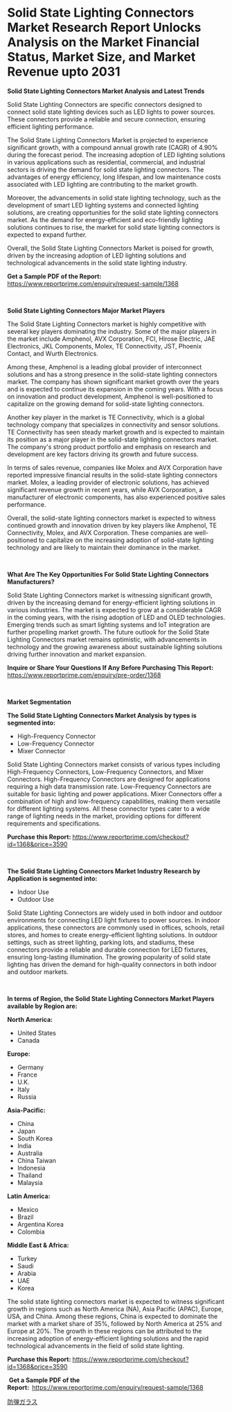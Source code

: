 <p><h1>Solid State Lighting Connectors Market Research Report Unlocks Analysis on the Market Financial Status, Market Size, and Market Revenue upto 2031</h1></p><p><strong>Solid State Lighting Connectors Market Analysis and Latest Trends</strong></p>
<p><p>Solid State Lighting Connectors are specific connectors designed to connect solid state lighting devices such as LED lights to power sources. These connectors provide a reliable and secure connection, ensuring efficient lighting performance.</p><p>The Solid State Lighting Connectors Market is projected to experience significant growth, with a compound annual growth rate (CAGR) of 4.90% during the forecast period. The increasing adoption of LED lighting solutions in various applications such as residential, commercial, and industrial sectors is driving the demand for solid state lighting connectors. The advantages of energy efficiency, long lifespan, and low maintenance costs associated with LED lighting are contributing to the market growth.</p><p>Moreover, the advancements in solid state lighting technology, such as the development of smart LED lighting systems and connected lighting solutions, are creating opportunities for the solid state lighting connectors market. As the demand for energy-efficient and eco-friendly lighting solutions continues to rise, the market for solid state lighting connectors is expected to expand further.</p><p>Overall, the Solid State Lighting Connectors Market is poised for growth, driven by the increasing adoption of LED lighting solutions and technological advancements in the solid state lighting industry.</p></p>
<p><strong>Get a Sample PDF of the Report:&nbsp;</strong> <a href="https://www.reportprime.com/enquiry/request-sample/1368">https://www.reportprime.com/enquiry/request-sample/1368</a></p>
<p>&nbsp;</p>
<p><strong>Solid State Lighting Connectors Major Market Players</strong></p>
<p><p>The Solid State Lighting Connectors market is highly competitive with several key players dominating the industry. Some of the major players in the market include Amphenol, AVX Corporation, FCI, Hirose Electric, JAE Electronics, JKL Components, Molex, TE Connectivity, JST, Phoenix Contact, and Wurth Electronics.</p><p>Among these, Amphenol is a leading global provider of interconnect solutions and has a strong presence in the solid-state lighting connectors market. The company has shown significant market growth over the years and is expected to continue its expansion in the coming years. With a focus on innovation and product development, Amphenol is well-positioned to capitalize on the growing demand for solid-state lighting connectors.</p><p>Another key player in the market is TE Connectivity, which is a global technology company that specializes in connectivity and sensor solutions. TE Connectivity has seen steady market growth and is expected to maintain its position as a major player in the solid-state lighting connectors market. The company's strong product portfolio and emphasis on research and development are key factors driving its growth and future success.</p><p>In terms of sales revenue, companies like Molex and AVX Corporation have reported impressive financial results in the solid-state lighting connectors market. Molex, a leading provider of electronic solutions, has achieved significant revenue growth in recent years, while AVX Corporation, a manufacturer of electronic components, has also experienced positive sales performance.</p><p>Overall, the solid-state lighting connectors market is expected to witness continued growth and innovation driven by key players like Amphenol, TE Connectivity, Molex, and AVX Corporation. These companies are well-positioned to capitalize on the increasing adoption of solid-state lighting technology and are likely to maintain their dominance in the market.</p></p>
<p>&nbsp;</p>
<p><strong>What Are The Key Opportunities For Solid State Lighting Connectors Manufacturers?</strong></p>
<p><p>Solid State Lighting Connectors market is witnessing significant growth, driven by the increasing demand for energy-efficient lighting solutions in various industries. The market is expected to grow at a considerable CAGR in the coming years, with the rising adoption of LED and OLED technologies. Emerging trends such as smart lighting systems and IoT integration are further propelling market growth. The future outlook for the Solid State Lighting Connectors market remains optimistic, with advancements in technology and the growing awareness about sustainable lighting solutions driving further innovation and market expansion.</p></p>
<p><strong>Inquire or Share Your Questions If Any Before Purchasing This Report:</strong> <a href="https://www.reportprime.com/enquiry/pre-order/1368">https://www.reportprime.com/enquiry/pre-order/1368</a></p>
<p>&nbsp;</p>
<p><strong>Market Segmentation</strong></p>
<p><strong>The Solid State Lighting Connectors Market Analysis by types is segmented into:</strong></p>
<p><ul><li>High-Frequency Connector</li><li>Low-Frequency Connector</li><li>Mixer Connector</li></ul></p>
<p><p>Solid State Lighting Connectors market consists of various types including High-Frequency Connectors, Low-Frequency Connectors, and Mixer Connectors. High-Frequency Connectors are designed for applications requiring a high data transmission rate. Low-Frequency Connectors are suitable for basic lighting and power applications. Mixer Connectors offer a combination of high and low-frequency capabilities, making them versatile for different lighting systems. All these connector types cater to a wide range of lighting needs in the market, providing options for different requirements and specifications.</p></p>
<p><strong>Purchase this Report:&nbsp;</strong><a href="https://www.reportprime.com/checkout?id=1368&price=3590">https://www.reportprime.com/checkout?id=1368&price=3590</a></p>
<p>&nbsp;</p>
<p><strong>The Solid State Lighting Connectors Market Industry Research by Application is segmented into:</strong></p>
<p><ul><li>Indoor Use</li><li>Outdoor Use</li></ul></p>
<p><p>Solid State Lighting Connectors are widely used in both indoor and outdoor environments for connecting LED light fixtures to power sources. In indoor applications, these connectors are commonly used in offices, schools, retail stores, and homes to create energy-efficient lighting solutions. In outdoor settings, such as street lighting, parking lots, and stadiums, these connectors provide a reliable and durable connection for LED fixtures, ensuring long-lasting illumination. The growing popularity of solid state lighting has driven the demand for high-quality connectors in both indoor and outdoor markets.</p></p>
<p>&nbsp;</p>
<p><strong>In terms of Region, the Solid State Lighting Connectors Market Players available by Region are:</strong></p>
<p>
    <p> <strong> North America: </strong>
        <ul>
            <li>United States</li>
            <li>Canada</li>
        </ul>
        </p> 
    <p> <strong> Europe: </strong>
        <ul>
            <li>Germany</li>
            <li>France</li>
            <li>U.K.</li>
            <li>Italy</li>
            <li>Russia</li>
        </ul>
        </p> 
    <p> <strong> Asia-Pacific: </strong>
        <ul>
            <li>China</li>
            <li>Japan</li>
            <li>South Korea</li>
            <li>India</li>
            <li>Australia</li>
            <li>China Taiwan</li>
            <li>Indonesia</li>
            <li>Thailand</li>
            <li>Malaysia</li>
        </ul>
        </p> 
    <p> <strong> Latin America: </strong>
        <ul>
            <li>Mexico</li>
            <li>Brazil</li>
            <li>Argentina Korea</li>
            <li>Colombia</li>
        </ul>
        </p> 
    <p> <strong> Middle East & Africa: </strong>
        <ul>
            <li>Turkey</li>
            <li>Saudi</li>
            <li>Arabia</li>
            <li>UAE</li>
            <li>Korea</li>
        </ul>
    </p>
    </p>
<p><p>The solid state lighting connectors market is expected to witness significant growth in regions such as North America (NA), Asia Pacific (APAC), Europe, USA, and China. Among these regions, China is expected to dominate the market with a market share of 35%, followed by North America at 25% and Europe at 20%. The growth in these regions can be attributed to the increasing adoption of energy-efficient lighting solutions and the rapid technological advancements in the field of solid state lighting.</p></p>
<p><strong>Purchase this Report: </strong><a href="https://www.reportprime.com/checkout?id=1368&price=3590">https://www.reportprime.com/checkout?id=1368&price=3590</a></p>
<p>&nbsp;<strong>Get a Sample PDF of the Report:&nbsp;&nbsp;</strong><a href="https://www.reportprime.com/enquiry/request-sample/1368">https://www.reportprime.com/enquiry/request-sample/1368</a></p>
<p><strong></strong></p>
<p><p><a href="https://github.com/ppmazlotr77499/Market-Research-Report-List-1/blob/main/99204679359.md">防弾ガラス</a></p></p>